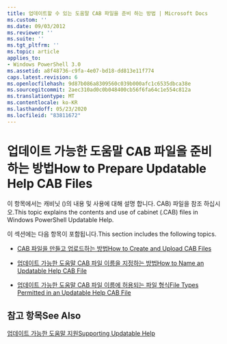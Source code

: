 ```yaml
---
title: 업데이트할 수 있는 도움말 CAB 파일을 준비 하는 방법 | Microsoft Docs
ms.custom: ''
ms.date: 09/03/2012
ms.reviewer: ''
ms.suite: ''
ms.tgt_pltfrm: ''
ms.topic: article
applies_to:
- Windows PowerShell 3.0
ms.assetid: a8f48736-c9fa-4e07-bd18-dd813e11f774
caps.latest.revision: 6
ms.openlocfilehash: 9d87b086a8309560c039b000afc1c6535dbca38e
ms.sourcegitcommit: 2aec310ad0c0b048400cb56f6fa64c1e554c812a
ms.translationtype: MT
ms.contentlocale: ko-KR
ms.lasthandoff: 05/23/2020
ms.locfileid: "83811672"
---
```

# <a name="how-to-prepare-updatable-help-cab-files"></a><span data-ttu-id="a20e2-102">업데이트 가능한 도움말 CAB 파일을 준비하는 방법</span><span class="sxs-lookup"><span data-stu-id="a20e2-102">How to Prepare Updatable Help CAB Files</span></span>

<span data-ttu-id="a20e2-103">이 항목에서는 캐비닛 ()의 내용 및 사용에 대해 설명 합니다. CAB) 파일을 참조 하십시오.</span><span class="sxs-lookup"><span data-stu-id="a20e2-103">This topic explains the contents and use of cabinet (.CAB) files in Windows PowerShell Updatable Help.</span></span>

<span data-ttu-id="a20e2-104">이 섹션에는 다음 항목이 포함됩니다.</span><span class="sxs-lookup"><span data-stu-id="a20e2-104">This section includes the following topics.</span></span>

- [<span data-ttu-id="a20e2-105">CAB 파일을 만들고 업로드하는 방법</span><span class="sxs-lookup"><span data-stu-id="a20e2-105">How to Create and Upload CAB Files</span></span>](./how-to-create-and-upload-cab-files.md)

- [<span data-ttu-id="a20e2-106">업데이트 가능한 도움말 CAB 파일 이름을 지정하는 방법</span><span class="sxs-lookup"><span data-stu-id="a20e2-106">How to Name an Updatable Help CAB File</span></span>](./how-to-name-an-updatable-help-cab-file.md)

- [<span data-ttu-id="a20e2-107">업데이트 가능한 도움말 CAB 파일 이름에 허용되는 파일 형식</span><span class="sxs-lookup"><span data-stu-id="a20e2-107">File Types Permitted in an Updatable Help CAB File</span></span>](./file-types-permitted-in-an-updatable-help-cab-file.md)

## <a name="see-also"></a><span data-ttu-id="a20e2-108">참고 항목</span><span class="sxs-lookup"><span data-stu-id="a20e2-108">See Also</span></span>

[<span data-ttu-id="a20e2-109">업데이트 가능한 도움말 지원</span><span class="sxs-lookup"><span data-stu-id="a20e2-109">Supporting Updatable Help</span></span>](./supporting-updatable-help.md)
